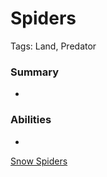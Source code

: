 # Spiders

Tags: Land, Predator

### Summary

-

### Abilities

-

[Snow Spiders](Snow%20Spiders%201a275a22781a80ac9785effd0bb3ac50.md)